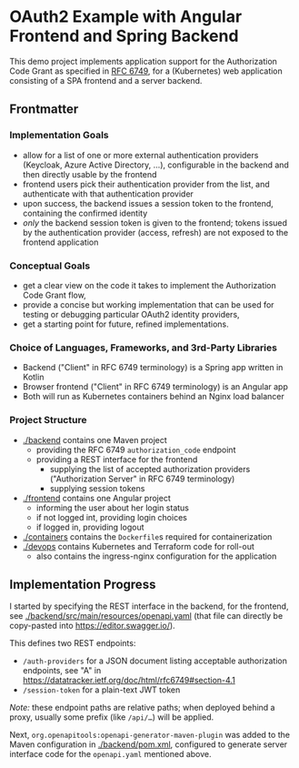# OAuth2 Example with Angular Frontend and Spring Backend

This demo project implements application support for the Authorization
Code Grant as specified in [RFC 6749](https://datatracker.ietf.org/doc/html/rfc6749#section-4.1),
for a (Kubernetes) web application consisting of a SPA frontend and a server backend.


## Frontmatter

### Implementation Goals

- allow for a list of one or more external authentication providers
  (Keycloak, Azure Active Directory, …), configurable in the backend
  and then directly usable by the frontend
- frontend users pick their authentication provider from the list,
  and authenticate with that authentication provider
- upon success, the backend issues a session token to the frontend,
  containing the confirmed identity
- _only_ the backend session token is given to the frontend; tokens
  issued by the authentication provider (access, refresh) are not
  exposed to the frontend application


### Conceptual Goals

- get a clear view on the code it takes to implement the Authorization Code Grant flow,
- provide a concise but working implementation that can be used for testing or debugging particular OAuth2 identity providers,
- get a starting point for future, refined implementations.


### Choice of Languages, Frameworks, and 3rd-Party Libraries

- Backend ("Client" in RFC 6749 terminology) is a Spring app written in Kotlin
- Browser frontend ("Client" in RFC 6749 terminology) is an Angular app
- Both will run as Kubernetes containers behind an Nginx load balancer


### Project Structure

- [./backend](./backend) contains one Maven project
  - providing the RFC 6749 `authorization_code` endpoint
  - providing a REST interface for the frontend
    - supplying the list of accepted authorization providers ("Authorization Server" in RFC 6749 terminology)
    - supplying session tokens
- [./frontend](./frontend) contains one Angular project
  - informing the user about her login status
  - if not logged int, providing login choices
  - if logged in, providing logout
- [./containers](./containers) contains the `Dockerfile`s required for containerization
- [./devops](./devops) contains Kubernetes and Terraform code for roll-out
  - also contains the ingress-nginx configuration for the application


## Implementation Progress

I started by specifying the REST interface in the backend, for the frontend, see
[./backend/src/main/resources/openapi.yaml](./backend/src/main/resources/openapi.yaml)
(that file can directly be copy-pasted into <https://editor.swagger.io/>).

This defines two REST endpoints:

- `/auth-providers` for a JSON document listing acceptable authorization endpoints,
  see "A" in <https://datatracker.ietf.org/doc/html/rfc6749#section-4.1>
- `/session-token` for a plain-text JWT token

_Note:_ these endpoint paths are relative paths; when deployed behind a proxy,
usually some prefix (like `/api/…`) will be applied.

Next, `org.openapitools:openapi-generator-maven-plugin` was added to the Maven configuration
in [./backend/pom.xml](./backend/pom.xml), configured to generate server interface code for
the `openapi.yaml` mentioned above.
